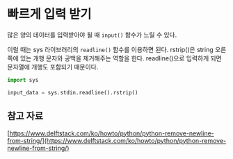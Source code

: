 # 빠르게 입력 받기

많은 양의 데이터를 입력받아야 될 때 `input()` 함수가 느릴 수 있다.

이럴 때는 sys 라이브러리의 `readline()` 함수를 이용하면 된다. rstrip()은 string 오른쪽에 있는 개행 문자와 공백을 제거해주는 역할을 한다. readline()으로 입력하게 되면 문자열에 개행도 포함되기 때문이다.

```python
import sys

input_data = sys.stdin.readline().rstrip()
```

## 참고 자료

[https://www.delftstack.com/ko/howto/python/python-remove-newline-from-string/](https://www.delftstack.com/ko/howto/python/python-remove-newline-from-string/)